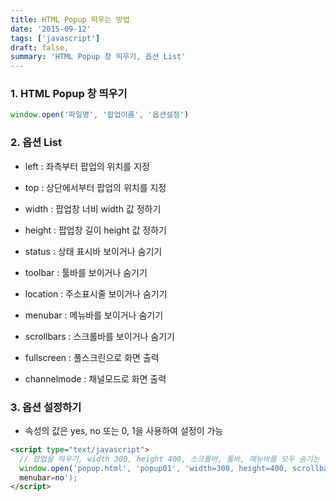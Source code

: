 ```yaml
---
title: HTML Popup 띄우는 방법
date: '2015-09-12'
tags: ['javascript']
draft: false,
summary: 'HTML Popup 창 띄우기, 옵션 List'
---
```


### 1. HTML Popup 창 띄우기

```js
window.open('파일명', '팝업이름', '옵션설정')
```

### 2. 옵션 List

- left : 좌측부터 팝업의 위치를 지정

- top : 상단에서부터 팝업의 위치를 지정

- width : 팝업창 너비 width 값 정하기

- height : 팝업창 길이 height 값 정하기

- status : 상태 표시바 보이거나 숨기기

- toolbar : 툴바를 보이거나 숨기기

- location : 주소표시줄 보이거나 숨기기

- menubar : 메뉴바를 보이거나 숨기기

- scrollbars : 스크롤바를 보이거나 숨기기

- fullscreen : 풀스크린으로 화면 출력

- channelmode : 채널모드로 화면 출력

### 3. 옵션 설정하기

- 속성의 값은 yes, no 또는 0, 1을 사용하여 설정이 가능

```html
<script type="text/javascript">
  // 팝업을 띄우기, width 300, height 400, 스크롤바, 툴바, 메뉴바를 모두 숨기는 경우
  window.open('popup.html', 'popup01', 'width=300, height=400, scrollbars= 0, toolbar=0,
  menubar=no');
</script>
```
